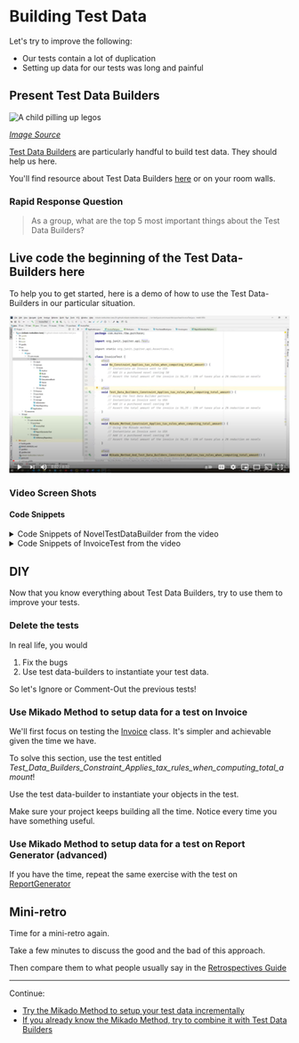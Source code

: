 # Building Test Data

Let's try to improve the following:
* Our tests contain a lot of duplication
* Setting up data for our tests was long and painful

## Present Test Data Builders

![A child pilling up legos](images/child-legos.jpg)

*[Image Source](https://pixabay.com/photos/child-tower-building-blocks-blocks-1864718/)*

[Test Data Builders](./references/Test_Data_Builders.md) are particularly
handful to build test data. They should help us here.

You'll find resource about Test Data Builders 
[here](./references/Test_Data_Builders.md) or on your room walls.

### Rapid Response Question

> As a group, what are the top 5 most important things about the Test Data
> Builders?

## Live code the beginning of the Test Data-Builders here

To help you to get started, here is a demo of how to use the Test Data-Builders in
our particular situation.

[![Video of the beginning of the solution](./images/Test_Data_Builders_YouTube_Video.png)](https://www.youtube.com/watch?v=TpOmhDZgEKc&feature=youtu.be)

### Video Screen Shots

#### Code Snippets

<details>
  <summary markdown='span'>
  Code Snippets of NovelTestDataBuilder from the video
  </summary>

##### NovelTestDataBuilder.java 

  ```java
  package com.murex.tbw.domain.book;
  
  import com.google.common.collect.Lists;
  import com.murex.tbw.domain.country.Language;
  
  public class NovelTestDataBuilder {
      private double price = 10;
  
      public static NovelTestDataBuilder aNovel() {
          return new NovelTestDataBuilder();
      }
  
      public NovelTestDataBuilder costing(double price) {
          this.price = price;
          return this;
      }
  
      public Novel build() {
          return new Novel("Test Data Builders for Dummies", price, null, Language.ENGLISH, Lists.newArrayList());
      }
  }
  ```
</details>

<details>
  <summary markdown='span'>
  Code Snippets of InvoiceTest from the video
  </summary>

##### InvoiceTest.java

  ```java
  package com.murex.tbw.purchase;
  
  import com.murex.tbw.domain.book.NovelTestDataBuilder;
  import org.junit.jupiter.api.Assertions;
  import org.junit.jupiter.api.Test;
  
  import static org.junit.jupiter.api.Assertions.*;

  class InvoiceTest {
      @Test
      void Test_Data_Builders_Constraint_Applies_tax_rules_when_computing_total_amount() {
          Invoice invoice = InvoiceTestDataBuilder.anInvoice()
                  .from(USA)
                  .with(PurchasedBookTestDataBuilder.aPurchasedBook()
                          .of(NovelTestDataBuilder.aNovel()
                                  .costing(50.0)
                                  .build())
                          .build())
                  .build();
          Assertions.assertEquals(50 * 1.15 * 0.98, invoice.computeTotalAmount());
      }
  }
  ```

</details>

## DIY

Now that you know everything about Test Data Builders, try to use them to
improve your tests.

### Delete the tests

In real life, you would

1. Fix the bugs
2. Use test data-builders to instantiate your test data. 

So let's Ignore or Comment-Out the previous tests!

### Use Mikado Method to setup data for a test on Invoice

We'll first focus on testing the [Invoice](../java/src/main/java/com/murex/tbw/purchase/Invoice.java) class.
It's simpler and achievable given the time we have.

To solve this section, use the test entitled *Test_Data_Builders_Constraint_Applies_tax_rules_when_computing_total_amount*!

Use the test data-builder to instantiate your objects in the test.

Make sure your project keeps building all the time. Notice every time you have something useful.

### Use Mikado Method to setup data for a test on Report Generator (advanced)

If you have the time, repeat the same exercise with the test on [ReportGenerator](../java/src/main/java/com/murex/tbw/report/ReportGenerator.java)

## Mini-retro

Time for a mini-retro again.

Take a few minutes to discuss the good and the bad of this approach.

Then compare them to what people usually say in
the [Retrospectives Guide](./Retrospectives_Guide.md)

----
Continue:
- [Try the Mikado Method to setup your test data incrementally](./4_Mikado_Method.md)
- [If you already know the Mikado Method, try to combine it with Test Data Builders](./5_Mikado_Method_plus_Test_Data_Builders.md)
